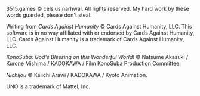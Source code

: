 3515.games © celsius narhwal. All rights reserved. My hard work by these words guarded, please don't steal.

Writing from *Cards Against Humanity* © Cards Against Humanity, LLC. This software is in no way affiliated with or endorsed by Cards Against Humanity, LLC. Cards Against Humanity is a trademark of Cards Against Humanity, LLC.

*KonoSuba: God's Blessing on this Wonderful World!* © Natsume Akasuki / Kurone Mishima / KADOKAWA / Film KonoSuba Production Committee.

*Nichijou* © Keiichi Arawi / KADOKAWA / Kyoto Animation.

UNO is a trademark of Mattel, Inc.

